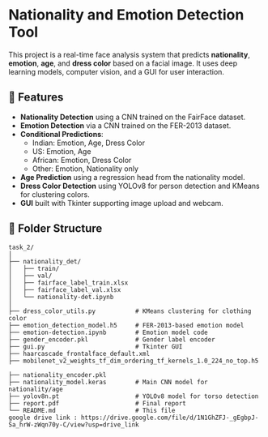 
# Nationality and Emotion Detection Tool

This project is a real-time face analysis system that predicts **nationality**, **emotion**, **age**, and **dress color** based on a facial image. It uses deep learning models, computer vision, and a GUI for user interaction.

## 📌 Features

- **Nationality Detection** using a CNN trained on the FairFace dataset.
- **Emotion Detection** via a CNN trained on the FER-2013 dataset.
- **Conditional Predictions**:
  - Indian: Emotion, Age, Dress Color
  - US: Emotion, Age
  - African: Emotion, Dress Color
  - Other: Emotion, Nationality only
- **Age Prediction** using a regression head from the nationality model.
- **Dress Color Detection** using YOLOv8 for person detection and KMeans for clustering colors.
- **GUI** built with Tkinter supporting image upload and webcam.

## 📁 Folder Structure

```plaintext
task_2/
│
├── nationality_det/
│   ├── train/
│   ├── val/
│   ├── fairface_label_train.xlsx
│   ├── fairface_label_val.xlsx
│   └── nationality-det.ipynb
│
├── dress_color_utils.py           # KMeans clustering for clothing color
├── emotion_detection_model.h5     # FER-2013-based emotion model
├── emotion-detection.ipynb        # Emotion model code
├── gender_encoder.pkl             # Gender label encoder
├── gui.py                         # Tkinter GUI
├── haarcascade_frontalface_default.xml
├── mobilenet_v2_weights_tf_dim_ordering_tf_kernels_1.0_224_no_top.h5

├── nationality_encoder.pkl
├── nationality_model.keras        # Main CNN model for nationality/age
├── yolov8n.pt                     # YOLOv8 model for torso detection
├── report.pdf                     # Final report
└── README.md                      # This file
google drive link : https://drive.google.com/file/d/1N1GhZFJ-_gEgbpJ-Sa_hrW-zWqn70y-C/view?usp=drive_link

